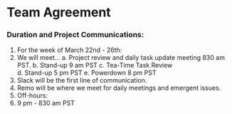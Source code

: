 # Team Agreement

### Duration and Project Communications:

1. For the week of March 22nd - 26th:
2. We will meet... 
  a. Project review and daily task update meeting 830 am PST.
  b. Stand-up 9 am PST
  c. Tea-Time Task Review  
  d. Stand-up 5 pm PST
  e. Powerdown 8 pm PST
3. Slack will be the first line of communication.
4. Remo will be where we meet for daily meetings and emergent issues.  
5. Off-hours:
  1. 9 pm - 830 am PST
